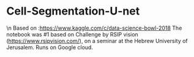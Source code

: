 # Cell-Segmentation-U-net
\n Based on :https://www.kaggle.com/c/data-science-bowl-2018
The notebook was #1 based on Challenge by RSIP vision (https://www.rsipvision.com/), on a seminar at the Hebrew University of Jerusalem. 
Runs on Google cloud.
